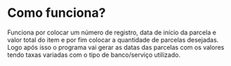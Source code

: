 # Como funciona?
Funciona por colocar um número de registro, data de início da parcela e valor total do item e por fim colocar a quantidade de parcelas desejadas.
Logo após isso o programa vai gerar as datas das parcelas com os valores tendo taxas variadas com o tipo de banco/serviço utilizado.
